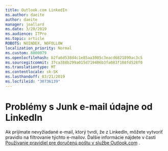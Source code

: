 ```yaml
---
title: Outlook.com LinkedIn
ms.author: daeite
author: daeite
manager: joallard
ms.date: 3/20/2019
ms.audience: ITPro
ms.topic: article
ROBOTS: NOINDEX, NOFOLLOW
localization_priority: Normal
ms.custom: 8000079
ms.openlocfilehash: b2fa6d538d4c1e85aa3005c3eacd6821890ac3c5
ms.sourcegitcommit: 37ca388b299a015d719406b3fa083f108fd528f0
ms.translationtype: MT
ms.contentlocale: sk-SK
ms.lasthandoff: 03/21/2019
ms.locfileid: "30736139"
---
```

# <a name="issues-with-junk-email-claiming-to-be-from-linkedin"></a>Problémy s Junk e-mail údajne od LinkedIn

Ak prijímate nevyžiadané e-mail, ktorý tvrdí, že z LinkedIn, môžete vytvoriť pravidlo na filtrovanie týchto e-mailov.
Ďalšie informácie nájdete v časti [Používanie pravidiel pre doručenú poštu v službe Outlook.com](https://aka.ms/OutlookComInboxRules) .


